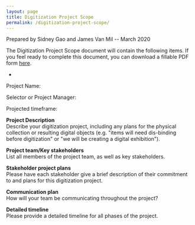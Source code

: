 ```yaml
---
layout: page
title: Digitization Project Scope
permalink: /digitization-project-scope/
---
```


Prepared by Sidney Gao and James Van Mil -- March 2020

The Digitization Project Scope document will contain the following items.
If you feel ready to complete this document, you can download a fillable
PDF form [here](https://uclibs.github.io/digitization-workflow/assets/digitization-project-scope-template.pdf).

-

Project Name:

Selector or Project Manager:

Projected timeframe:

**Project Description**  
Describe your digitization project, including any plans for the physical
collection or resulting digital objects (e.g. "items will need
dis-binding before digitization" or "we will be creating a digital
exhibition").

**Project team/Key stakeholders**  
List all members of the project team, as well as key stakeholders.

**Stakeholder project plans**  
Please have each stakeholder give a brief description of their
commitment to and plans for this digitization project.

**Communication plan**  
How will your team be communicating throughout the project?

**Detailed timeline**  
Please provide a detailed timeline for all phases of the project.
